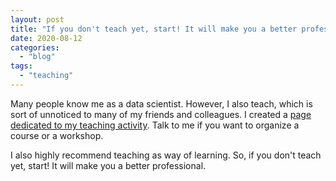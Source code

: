 ```yaml
---
layout: post
title: "If you don't teach yet, start! It will make you a better professional."
date: 2020-08-12
categories: 
  - "blog"
tags: 
  - "teaching"
---
```


Many people know me as a data scientist. However, I also teach, which is sort of unnoticed to many of my friends and colleagues. I created a [page dedicated to my teaching activity](https://gorelik.net/teaching/). Talk to me if you want to organize a course or a workshop.

I also highly recommend teaching as way of learning. So, if you don't teach yet, start! It will make you a better professional.
